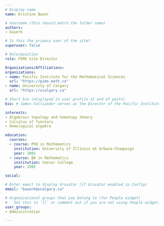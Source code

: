 ```yaml
---
# Display name
name: Kristine Bauer

# Username (this should match the folder name)
authors:
- bauerk

# Is this the primary user of the site?
superuser: false

# Role/position
role: PIMS Site Director

Organizations/Affiliations:
organizations:
- name: Pacific Institute for the Mathematical Sciences
  url: "https://pims.math.ca"
- name: University of Calgary
  url: "https://ucalgary.ca"

# Short bio (displayed in user profile at end of posts)
bio: # James Colliander serves as the Director of the Pacific Institute for the Mathematical Sciences.

interests:
- Algebraic topology and homotopy theory
- Calculus of functors
- Homological algebra

education:
  courses:
  - course: PhD in Mathematics
    institution: University of Illinois at Urbana-Champaign
    year: 2001
  - course: BA in Mathematics
    institution: Vassar College
    year: 1995

social:

# Enter email to display Gravatar (if Gravatar enabled in Config)
email: "bauerk@ucalgary.ca"

# Organizational groups that you belong to (for People widget)
#   Set this to `[]` or comment out if you are not using People widget.
user_groups:
- Administration

---
```

